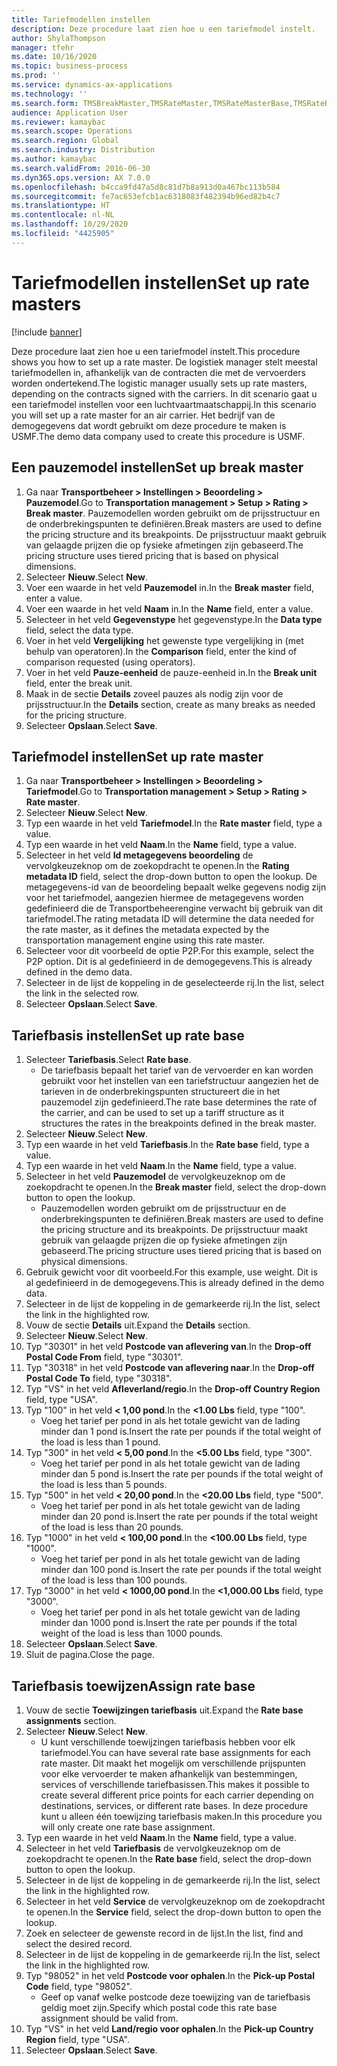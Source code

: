 ```yaml
---
title: Tariefmodellen instellen
description: Deze procedure laat zien hoe u een tariefmodel instelt.
author: ShylaThompson
manager: tfehr
ms.date: 10/16/2020
ms.topic: business-process
ms.prod: ''
ms.service: dynamics-ax-applications
ms.technology: ''
ms.search.form: TMSBreakMaster,TMSRateMaster,TMSRateMasterBase,TMSRateBaseType, TMSRouteWorkbench
audience: Application User
ms.reviewer: kamaybac
ms.search.scope: Operations
ms.search.region: Global
ms.search.industry: Distribution
ms.author: kamaybac
ms.search.validFrom: 2016-06-30
ms.dyn365.ops.version: AX 7.0.0
ms.openlocfilehash: b4cca9fd47a5d8c81d7b8a913d0a467bc113b584
ms.sourcegitcommit: fe7ac653efcb1ac6318083f482394b96ed82b4c7
ms.translationtype: HT
ms.contentlocale: nl-NL
ms.lasthandoff: 10/29/2020
ms.locfileid: "4425905"
---
```

# <a name="set-up-rate-masters"></a><span data-ttu-id="858fa-103">Tariefmodellen instellen</span><span class="sxs-lookup"><span data-stu-id="858fa-103">Set up rate masters</span></span>

[!include [banner](../../includes/banner.md)]

<span data-ttu-id="858fa-104">Deze procedure laat zien hoe u een tariefmodel instelt.</span><span class="sxs-lookup"><span data-stu-id="858fa-104">This procedure shows you how to set up a rate master.</span></span> <span data-ttu-id="858fa-105">De logistiek manager stelt meestal tariefmodellen in, afhankelijk van de contracten die met de vervoerders worden ondertekend.</span><span class="sxs-lookup"><span data-stu-id="858fa-105">The logistic manager usually sets up rate masters, depending on the contracts signed with the carriers.</span></span> <span data-ttu-id="858fa-106">In dit scenario gaat u een tariefmodel instellen voor een luchtvaartmaatschappij.</span><span class="sxs-lookup"><span data-stu-id="858fa-106">In this scenario you will set up a rate master for an air carrier.</span></span> <span data-ttu-id="858fa-107">Het bedrijf van de demogegevens dat wordt gebruikt om deze procedure te maken is USMF.</span><span class="sxs-lookup"><span data-stu-id="858fa-107">The demo data company used to create this procedure is USMF.</span></span>

## <a name="set-up-break-master"></a><span data-ttu-id="858fa-108">Een pauzemodel instellen</span><span class="sxs-lookup"><span data-stu-id="858fa-108">Set up break master</span></span>

1. <span data-ttu-id="858fa-109">Ga naar **Transportbeheer > Instellingen > Beoordeling > Pauzemodel**.</span><span class="sxs-lookup"><span data-stu-id="858fa-109">Go to **Transportation management > Setup > Rating > Break master**.</span></span> <span data-ttu-id="858fa-110">Pauzemodellen worden gebruikt om de prijsstructuur en de onderbrekingspunten te definiëren.</span><span class="sxs-lookup"><span data-stu-id="858fa-110">Break masters are used to define the pricing structure and its breakpoints.</span></span> <span data-ttu-id="858fa-111">De prijsstructuur maakt gebruik van gelaagde prijzen die op fysieke afmetingen zijn gebaseerd.</span><span class="sxs-lookup"><span data-stu-id="858fa-111">The pricing structure uses tiered pricing that is based on physical dimensions.</span></span>  
1. <span data-ttu-id="858fa-112">Selecteer **Nieuw**.</span><span class="sxs-lookup"><span data-stu-id="858fa-112">Select **New**.</span></span>
1. <span data-ttu-id="858fa-113">Voer een waarde in het veld **Pauzemodel** in.</span><span class="sxs-lookup"><span data-stu-id="858fa-113">In the **Break master** field, enter a value.</span></span>
1. <span data-ttu-id="858fa-114">Voer een waarde in het veld **Naam** in.</span><span class="sxs-lookup"><span data-stu-id="858fa-114">In the **Name** field, enter a value.</span></span>
1. <span data-ttu-id="858fa-115">Selecteer in het veld **Gegevenstype** het gegevenstype.</span><span class="sxs-lookup"><span data-stu-id="858fa-115">In the **Data type** field, select the data type.</span></span>
1. <span data-ttu-id="858fa-116">Voer in het veld **Vergelijking** het gewenste type vergelijking in (met behulp van operatoren).</span><span class="sxs-lookup"><span data-stu-id="858fa-116">In the **Comparison** field, enter the kind of comparison requested (using operators).</span></span>
1. <span data-ttu-id="858fa-117">Voer in het veld **Pauze-eenheid** de pauze-eenheid in.</span><span class="sxs-lookup"><span data-stu-id="858fa-117">In the **Break unit** field, enter the break unit.</span></span>
1. <span data-ttu-id="858fa-118">Maak in de sectie **Details** zoveel pauzes als nodig zijn voor de prijsstructuur.</span><span class="sxs-lookup"><span data-stu-id="858fa-118">In the **Details** section, create as many breaks as needed for the pricing structure.</span></span>
1. <span data-ttu-id="858fa-119">Selecteer **Opslaan**.</span><span class="sxs-lookup"><span data-stu-id="858fa-119">Select **Save**.</span></span>

## <a name="set-up-rate-master"></a><span data-ttu-id="858fa-120">Tariefmodel instellen</span><span class="sxs-lookup"><span data-stu-id="858fa-120">Set up rate master</span></span>

1. <span data-ttu-id="858fa-121">Ga naar **Transportbeheer > Instellingen > Beoordeling > Tariefmodel**.</span><span class="sxs-lookup"><span data-stu-id="858fa-121">Go to **Transportation management > Setup > Rating > Rate master**.</span></span>
1. <span data-ttu-id="858fa-122">Selecteer **Nieuw**.</span><span class="sxs-lookup"><span data-stu-id="858fa-122">Select **New**.</span></span>
1. <span data-ttu-id="858fa-123">Typ een waarde in het veld **Tariefmodel**.</span><span class="sxs-lookup"><span data-stu-id="858fa-123">In the **Rate master** field, type a value.</span></span>
1. <span data-ttu-id="858fa-124">Typ een waarde in het veld **Naam**.</span><span class="sxs-lookup"><span data-stu-id="858fa-124">In the **Name** field, type a value.</span></span>
1. <span data-ttu-id="858fa-125">Selecteer in het veld **Id metagegevens beoordeling** de vervolgkeuzeknop om de zoekopdracht te openen.</span><span class="sxs-lookup"><span data-stu-id="858fa-125">In the **Rating metadata ID** field, select the drop-down button to open the lookup.</span></span> <span data-ttu-id="858fa-126">De metagegevens-id van de beoordeling bepaalt welke gegevens nodig zijn voor het tariefmodel, aangezien hiermee de metagegevens worden gedefinieerd die de Transportbeheerengine verwacht bij gebruik van dit tariefmodel.</span><span class="sxs-lookup"><span data-stu-id="858fa-126">The rating metadata ID will determine the data needed for the rate master, as it defines the metadata expected by the transportation management engine using this rate master.</span></span>  
1. <span data-ttu-id="858fa-127">Selecteer voor dit voorbeeld de optie P2P.</span><span class="sxs-lookup"><span data-stu-id="858fa-127">For this example, select the P2P option.</span></span> <span data-ttu-id="858fa-128">Dit is al gedefinieerd in de demogegevens.</span><span class="sxs-lookup"><span data-stu-id="858fa-128">This is already defined in the demo data.</span></span>
1. <span data-ttu-id="858fa-129">Selecteer in de lijst de koppeling in de geselecteerde rij.</span><span class="sxs-lookup"><span data-stu-id="858fa-129">In the list, select the link in the selected row.</span></span>
1. <span data-ttu-id="858fa-130">Selecteer **Opslaan**.</span><span class="sxs-lookup"><span data-stu-id="858fa-130">Select **Save**.</span></span>

## <a name="set-up-rate-base"></a><span data-ttu-id="858fa-131">Tariefbasis instellen</span><span class="sxs-lookup"><span data-stu-id="858fa-131">Set up rate base</span></span>

1. <span data-ttu-id="858fa-132">Selecteer **Tariefbasis**.</span><span class="sxs-lookup"><span data-stu-id="858fa-132">Select **Rate base**.</span></span>
    * <span data-ttu-id="858fa-133">De tariefbasis bepaalt het tarief van de vervoerder en kan worden gebruikt voor het instellen van een tariefstructuur aangezien het de tarieven in de onderbrekingspunten structureert die in het pauzemodel zijn gedefinieerd.</span><span class="sxs-lookup"><span data-stu-id="858fa-133">The rate base determines the rate of the carrier, and can be used to set up a tariff structure as it structures the rates in the breakpoints defined in the break master.</span></span>  
2. <span data-ttu-id="858fa-134">Selecteer **Nieuw**.</span><span class="sxs-lookup"><span data-stu-id="858fa-134">Select **New**.</span></span>
3. <span data-ttu-id="858fa-135">Typ een waarde in het veld **Tariefbasis**.</span><span class="sxs-lookup"><span data-stu-id="858fa-135">In the **Rate base** field, type a value.</span></span>
4. <span data-ttu-id="858fa-136">Typ een waarde in het veld **Naam**.</span><span class="sxs-lookup"><span data-stu-id="858fa-136">In the **Name** field, type a value.</span></span>
5. <span data-ttu-id="858fa-137">Selecteer in het veld **Pauzemodel** de vervolgkeuzeknop om de zoekopdracht te openen.</span><span class="sxs-lookup"><span data-stu-id="858fa-137">In the **Break master** field, select the drop-down button to open the lookup.</span></span>
    * <span data-ttu-id="858fa-138">Pauzemodellen worden gebruikt om de prijsstructuur en de onderbrekingspunten te definiëren.</span><span class="sxs-lookup"><span data-stu-id="858fa-138">Break masters are used to define the pricing structure and its breakpoints.</span></span> <span data-ttu-id="858fa-139">De prijsstructuur maakt gebruik van gelaagde prijzen die op fysieke afmetingen zijn gebaseerd.</span><span class="sxs-lookup"><span data-stu-id="858fa-139">The pricing structure uses tiered pricing that is based on physical dimensions.</span></span>  
6. <span data-ttu-id="858fa-140">Gebruik gewicht voor dit voorbeeld.</span><span class="sxs-lookup"><span data-stu-id="858fa-140">For this example, use weight.</span></span> <span data-ttu-id="858fa-141">Dit is al gedefinieerd in de demogegevens.</span><span class="sxs-lookup"><span data-stu-id="858fa-141">This is already defined in the demo data.</span></span>
7. <span data-ttu-id="858fa-142">Selecteer in de lijst de koppeling in de gemarkeerde rij.</span><span class="sxs-lookup"><span data-stu-id="858fa-142">In the list, select the link in the highlighted row.</span></span>
8. <span data-ttu-id="858fa-143">Vouw de sectie **Details** uit.</span><span class="sxs-lookup"><span data-stu-id="858fa-143">Expand the **Details** section.</span></span>
9. <span data-ttu-id="858fa-144">Selecteer **Nieuw**.</span><span class="sxs-lookup"><span data-stu-id="858fa-144">Select **New**.</span></span>
10. <span data-ttu-id="858fa-145">Typ "30301" in het veld **Postcode van aflevering van**.</span><span class="sxs-lookup"><span data-stu-id="858fa-145">In the **Drop-off Postal Code From** field, type "30301".</span></span>
11. <span data-ttu-id="858fa-146">Typ "30318" in het veld **Postcode van aflevering naar**.</span><span class="sxs-lookup"><span data-stu-id="858fa-146">In the **Drop-off Postal Code To** field, type "30318".</span></span>
12. <span data-ttu-id="858fa-147">Typ "VS" in het veld **Afleverland/regio**.</span><span class="sxs-lookup"><span data-stu-id="858fa-147">In the **Drop-off Country Region** field, type "USA".</span></span>
13. <span data-ttu-id="858fa-148">Typ "100" in het veld **< 1,00 pond**.</span><span class="sxs-lookup"><span data-stu-id="858fa-148">In the **<1.00 Lbs** field, type "100".</span></span>
    * <span data-ttu-id="858fa-149">Voeg het tarief per pond in als het totale gewicht van de lading minder dan 1 pond is.</span><span class="sxs-lookup"><span data-stu-id="858fa-149">Insert the rate per pounds if the total weight of the load is less than 1 pound.</span></span>  
14. <span data-ttu-id="858fa-150">Typ "300" in het veld **< 5,00 pond**.</span><span class="sxs-lookup"><span data-stu-id="858fa-150">In the **<5.00 Lbs** field, type "300".</span></span>
    * <span data-ttu-id="858fa-151">Voeg het tarief per pond in als het totale gewicht van de lading minder dan 5 pond is.</span><span class="sxs-lookup"><span data-stu-id="858fa-151">Insert the rate per pounds if the total weight of the load is less than 5 pounds.</span></span>  
15. <span data-ttu-id="858fa-152">Typ "500" in het veld **< 20,00 pond**.</span><span class="sxs-lookup"><span data-stu-id="858fa-152">In the **<20.00 Lbs** field, type "500".</span></span>
    * <span data-ttu-id="858fa-153">Voeg het tarief per pond in als het totale gewicht van de lading minder dan 20 pond is.</span><span class="sxs-lookup"><span data-stu-id="858fa-153">Insert the rate per pounds if the total weight of the load is less than 20 pounds.</span></span>  
16. <span data-ttu-id="858fa-154">Typ "1000" in het veld **< 100,00 pond**.</span><span class="sxs-lookup"><span data-stu-id="858fa-154">In the **<100.00 Lbs** field, type "1000".</span></span>
    * <span data-ttu-id="858fa-155">Voeg het tarief per pond in als het totale gewicht van de lading minder dan 100 pond is.</span><span class="sxs-lookup"><span data-stu-id="858fa-155">Insert the rate per pounds if the total weight of the load is less than 100 pounds.</span></span>  
17. <span data-ttu-id="858fa-156">Typ "3000" in het veld **< 1000,00 pond**.</span><span class="sxs-lookup"><span data-stu-id="858fa-156">In the **<1,000.00 Lbs** field, type "3000".</span></span>
    * <span data-ttu-id="858fa-157">Voeg het tarief per pond in als het totale gewicht van de lading minder dan 1000 pond is.</span><span class="sxs-lookup"><span data-stu-id="858fa-157">Insert the rate per pounds if the total weight of the load is less than 1000 pounds.</span></span>  
18. <span data-ttu-id="858fa-158">Selecteer **Opslaan**.</span><span class="sxs-lookup"><span data-stu-id="858fa-158">Select **Save**.</span></span>
19. <span data-ttu-id="858fa-159">Sluit de pagina.</span><span class="sxs-lookup"><span data-stu-id="858fa-159">Close the page.</span></span>

## <a name="assign-rate-base"></a><span data-ttu-id="858fa-160">Tariefbasis toewijzen</span><span class="sxs-lookup"><span data-stu-id="858fa-160">Assign rate base</span></span>

1. <span data-ttu-id="858fa-161">Vouw de sectie **Toewijzingen tariefbasis** uit.</span><span class="sxs-lookup"><span data-stu-id="858fa-161">Expand the **Rate base assignments** section.</span></span>
2. <span data-ttu-id="858fa-162">Selecteer **Nieuw**.</span><span class="sxs-lookup"><span data-stu-id="858fa-162">Select **New**.</span></span>
    * <span data-ttu-id="858fa-163">U kunt verschillende toewijzingen tariefbasis hebben voor elk tariefmodel.</span><span class="sxs-lookup"><span data-stu-id="858fa-163">You can have several rate base assignments for each rate master.</span></span> <span data-ttu-id="858fa-164">Dit maakt het mogelijk om verschillende prijspunten voor elke vervoerder te maken afhankelijk van bestemmingen, services of verschillende tariefbasissen.</span><span class="sxs-lookup"><span data-stu-id="858fa-164">This makes it possible to create several different price points for each carrier depending on destinations, services, or different rate bases.</span></span> <span data-ttu-id="858fa-165">In deze procedure kunt u alleen één toewijzing tariefbasis maken.</span><span class="sxs-lookup"><span data-stu-id="858fa-165">In this procedure you will only create one rate base assignment.</span></span>  
3. <span data-ttu-id="858fa-166">Typ een waarde in het veld **Naam**.</span><span class="sxs-lookup"><span data-stu-id="858fa-166">In the **Name** field, type a value.</span></span>
4. <span data-ttu-id="858fa-167">Selecteer in het veld **Tariefbasis** de vervolgkeuzeknop om de zoekopdracht te openen.</span><span class="sxs-lookup"><span data-stu-id="858fa-167">In the **Rate base** field, select the drop-down button to open the lookup.</span></span>
5. <span data-ttu-id="858fa-168">Selecteer in de lijst de koppeling in de gemarkeerde rij.</span><span class="sxs-lookup"><span data-stu-id="858fa-168">In the list, select the link in the highlighted row.</span></span>
6. <span data-ttu-id="858fa-169">Selecteer in het veld **Service** de vervolgkeuzeknop om de zoekopdracht te openen.</span><span class="sxs-lookup"><span data-stu-id="858fa-169">In the **Service** field, select the drop-down button to open the lookup.</span></span>
7. <span data-ttu-id="858fa-170">Zoek en selecteer de gewenste record in de lijst.</span><span class="sxs-lookup"><span data-stu-id="858fa-170">In the list, find and select the desired record.</span></span>
8. <span data-ttu-id="858fa-171">Selecteer in de lijst de koppeling in de gemarkeerde rij.</span><span class="sxs-lookup"><span data-stu-id="858fa-171">In the list, select the link in the highlighted row.</span></span>
9. <span data-ttu-id="858fa-172">Typ "98052" in het veld **Postcode voor ophalen**.</span><span class="sxs-lookup"><span data-stu-id="858fa-172">In the **Pick-up Postal Code** field, type "98052".</span></span>
    * <span data-ttu-id="858fa-173">Geef op vanaf welke postcode deze toewijzing van de tariefbasis geldig moet zijn.</span><span class="sxs-lookup"><span data-stu-id="858fa-173">Specify which postal code this rate base assignment should be valid from.</span></span>
10. <span data-ttu-id="858fa-174">Typ "VS" in het veld **Land/regio voor ophalen**.</span><span class="sxs-lookup"><span data-stu-id="858fa-174">In the **Pick-up Country Region** field, type "USA".</span></span>
11. <span data-ttu-id="858fa-175">Selecteer **Opslaan**.</span><span class="sxs-lookup"><span data-stu-id="858fa-175">Select **Save**.</span></span>
